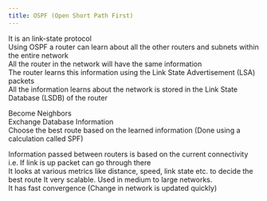```yaml
---
title: OSPF (Open Short Path First)
---
```


It is an link-state protocol  
Using OSPF a router can learn about all the other routers and subnets within the entire network  
All the router in the network will have the same information  
The router learns this information using the Link State Advertisement (LSA) packets  
All the information learns about the network is stored in the Link State Database (LSDB) of the router

Become Neighbors  
Exchange Database Information  
Choose the best route based on the learned information (Done using a calculation called SPF)

Information passed between routers is based on the current connectivity i.e. If link is up packet can go through there  
It looks at various metrics like distance, speed, link state etc. to decide the best route
It very scalable. Used in medium to large networks.  
It has fast convergence (Change in network is updated quickly)